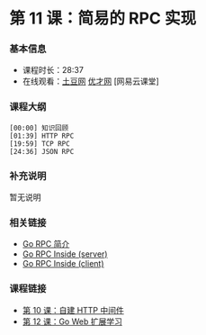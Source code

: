 第 11 课：简易的 RPC 实现
==========================

### 基本信息

- 课程时长：28:37
- 在线观看：[土豆网](http://www.tudou.com/programs/view/QdpzbVZsnN0/) [优才网](http://www.ucai.cn/course/chapter/87/3267/6816) [网易云课堂]

### 课程大纲

	[00:00] 知识回顾
	[01:39] HTTP RPC
	[19:59] TCP RPC
	[24:36] JSON RPC
	
### 补充说明

暂无说明

### 相关链接

- [Go RPC 简介](https://github.com/astaxie/build-web-application-with-golang/blob/master/ebook/08.4.md)
- [Go RPC Inside (server)](http://www.bigendian123.com/go/2013/09/01/go-rpcserver-inside/)
- [Go RPC Inside (client)](http://www.bigendian123.com/go/2013/08/28/go-rpcclient-inside/)

### 课程链接

- [第 10 课：自建 HTTP 中间件](../lecture10/lecture10.md)
- [第 12 课：Go Web 扩展学习](../lecture12/lecture12.md)
